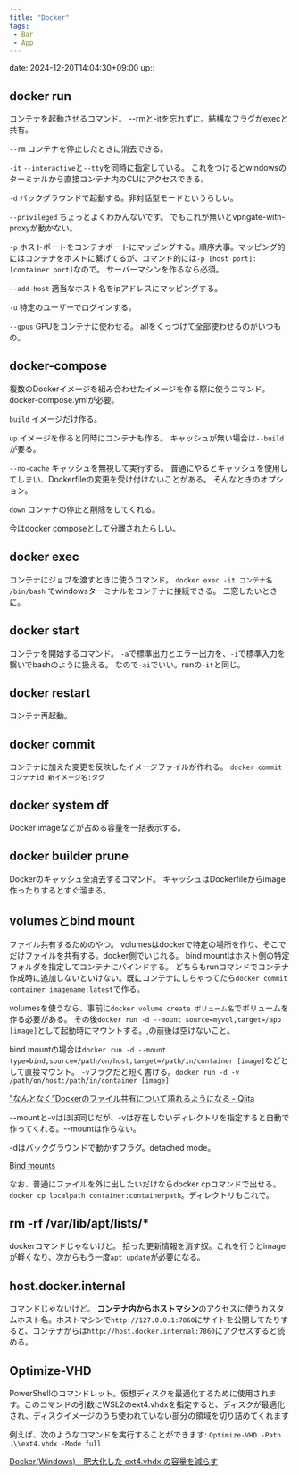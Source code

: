 ```yaml
---
title: "Docker"
tags:
 - Bar
 - App
---
```


date: 2024-12-20T14:04:30+09:00
up::

## docker run
コンテナを起動させるコマンド。
--rmと-itを忘れずに。結構なフラグがexecと共有。

`--rm`
コンテナを停止したときに消去できる。

`-it`
`--interactive`と`--tty`を同時に指定している。
これをつけるとwindowsのターミナルから直接コンテナ内のCLIにアクセスできる。

`-d`
バックグラウンドで起動する。非対話型モードというらしい。

`--privileged`
ちょっとよくわかんないです。
でもこれが無いとvpngate-with-proxyが動かない。

`-p`
ホストポートをコンテナポートにマッピングする。順序大事。マッピング的にはコンテナをホストに繋げてるが、コマンド的には`-p [host port]:[container port]`なので。
サーバーマシンを作るなら必須。

`--add-host`
適当なホスト名をipアドレスにマッピングする。

`-u`
特定のユーザーでログインする。

`--gpus`
GPUをコンテナに使わせる。
allをくっつけて全部使わせるのがいつもの。



## docker-compose
複数のDockerイメージを組み合わせたイメージを作る際に使うコマンド。
docker-compose.ymlが必要。

`build`
イメージだけ作る。

`up`
イメージを作ると同時にコンテナも作る。
キャッシュが無い場合は`--build`が要る。

`--no-cache`
キャッシュを無視して実行する。
普通にやるとキャッシュを使用してしまい、Dockerfileの変更を受け付けないことがある。
そんなときのオプション。

`down`
コンテナの停止と削除をしてくれる。

今はdocker composeとして分離されたらしい。

## docker exec
コンテナにジョブを渡すときに使うコマンド。
`docker exec -it コンテナ名 /bin/bash` でwindowsターミナルをコンテナに接続できる。
二窓したいときに。

## docker start
コンテナを開始するコマンド。
`-a`で標準出力とエラー出力を、`-i`で標準入力を繋いでbashのように扱える。
なので`-ai`でいい。runの`-it`と同じ。

## docker restart
コンテナ再起動。

## docker commit
コンテナに加えた変更を反映したイメージファイルが作れる。
`docker commit コンテナid 新イメージ名:タグ`

## docker system df
Docker imageなどが占める容量を一括表示する。

## docker builder prune
Dockerのキャッシュ全消去するコマンド。
キャッシュはDockerfileからimage作ったりするとすぐ溜まる。

## volumesとbind mount
ファイル共有するためのやつ。
volumesはdockerで特定の場所を作り、そこでだけファイルを共有する。docker側でいじれる。
bind mountはホスト側の特定フォルダを指定してコンテナにバインドする。
どちらもrunコマンドでコンテナ作成時に追加しないといけない。既にコンテナにしちゃってたら`docker commit container imagename:latest`で作る。

volumesを使うなら、事前に`docker volume create ボリューム名`でボリュームを作る必要がある。
その後`docker run -d --mount source=myvol,target=/app [image]`として起動時にマウントする。,の前後は空けないこと。

bind mountの場合は`docker run -d --mount type=bind,source=/path/on/host,target=/path/in/container [image]`などとして直接マウント。
`-v`フラグだと短く書ける。`docker run -d -v /path/on/host:/path/in/container [image]`

["なんとなく”Dockerのファイル共有について語れるようになる - Qiita](https://qiita.com/kobori_akira/items/73488918d6fb2a1ae020)

--mountと-vはほぼ同じだが、-vは存在しないディレクトリを指定すると自動で作ってくれる。--mountは作らない。

-dはバックグラウンドで動かすフラグ。detached mode。

[Bind mounts](https://docs.docker.com/storage/bind-mounts/)

なお、普通にファイルを外に出したいだけならdocker cpコマンドで出せる。`docker cp localpath container:containerpath`。ディレクトリもこれで。

## rm -rf /var/lib/apt/lists/*
dockerコマンドじゃないけど。
拾った更新情報を消す奴。これを行うとimageが軽くなり、次からもう一度`apt update`が必要になる。

## host.docker.internal
コマンドじゃないけど。
**コンテナ内からホストマシン**のアクセスに使うカスタムホスト名。ホストマシンで`http://127.0.0.1:7860`にサイトを公開してたりすると、コンテナからは`http://host.docker.internal:7860`にアクセスすると読める。

## Optimize-VHD
PowerShellのコマンドレット。仮想ディスクを最適化するために使用されます。このコマンドの引数にWSL2のext4.vhdxを指定すると、ディスクが最適化され、ディスクイメージのうち使われていない部分の領域を切り詰めてくれます

例えば、次のようなコマンドを実行することができます: `Optimize-VHD -Path .\\ext4.vhdx -Mode full`

[Docker(Windows) - 肥大化した ext4.vhdx の容量を減らす](https://www.curict.com/item/f4/f46da60.html)